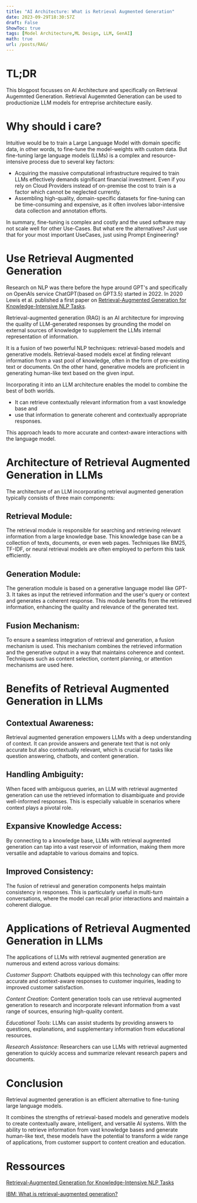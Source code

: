 ```yaml
---
title: "AI Architecture: What is Retrieval Augmented Generation"
date: 2023-09-29T18:30:57Z
draft: False
ShowToc: true
tags: [Model Architecture,ML Design, LLM, GenAI]
math: true
url: /posts/RAG/
---
```


# TL;DR

This blogpost focusses on AI Architecture and specifically on Retrieval Augemnted Generation. Retrieval Augemnted Generation can be used to productionize LLM models for entreprise architecture easily.

# Why should i care?

Intuitive would be to train a Large Language Model with domain specific data, in other words, to fine-tune the model-weights with custom data. But fine-tuning large language models (LLMs) is a complex and resource-intensive process due to several key factors:
- Acquiring the massive computational infrastructure required to train LLMs effectively demands significant financial investment. Even if you rely on Cloud Providers instead of on-premise the cost to train is a factor which cannot be neglected currently.
- Assembling high-quality, domain-specific datasets for fine-tuning can be time-consuming and expensive, as it often involves labor-intensive data collection and annotation efforts. 

In summary, fine-tuning is complex and costly and the used software may not scale well for other Use-Cases.
But what ere the alternatives? Just use that for your most important UseCases, just using Prompt Engineering?

# Use Retrieval Augmented Generation

Research on NLP was there before the hype around GPT's and specifically on OpenAIs service ChatGPT(based on GPT3.5) started in 2022.
In 2020 Lewis et al. published a first paper on [Retrieval-Augmented Generation for Knowledge-Intensive NLP Tasks](https://arxiv.org/abs/2005.11401).

Retrieval-augmented generation (RAG) is an AI architecture for improving the quality of LLM-generated responses by grounding the model on external sources of knowledge to supplement the LLMs internal representation of information.

It is a fusion of two powerful NLP techniques: retrieval-based models and generative models. Retrieval-based models excel at finding relevant information from a vast pool of knowledge, often in the form of pre-existing text or documents. On the other hand, generative models are proficient in generating human-like text based on the given input.

Incorporating it into an LLM architecture enables the model to combine the best of both worlds. 
- It can retrieve contextually relevant information from a vast knowledge base and 
- use that information to generate coherent and contextually appropriate responses. 

This approach leads to more accurate and context-aware interactions with the language model.

# Architecture of Retrieval Augmented Generation in LLMs

The architecture of an LLM incorporating retrieval augmented generation typically consists of three main components:

## Retrieval Module: 
The retrieval module is responsible for searching and retrieving relevant information from a large knowledge base. This knowledge base can be a collection of texts, documents, or even web pages. Techniques like BM25, TF-IDF, or neural retrieval models are often employed to perform this task efficiently.

## Generation Module:
The generation module is based on a generative language model like GPT-3. It takes as input the retrieved information and the user's query or context and generates a coherent response. This module benefits from the retrieved information, enhancing the quality and relevance of the generated text.

## Fusion Mechanism: 
To ensure a seamless integration of retrieval and generation, a fusion mechanism is used. This mechanism combines the retrieved information and the generative output in a way that maintains coherence and context. Techniques such as content selection, content planning, or attention mechanisms are used here.

# Benefits of Retrieval Augmented Generation in LLMs

## Contextual Awareness:
Retrieval augmented generation empowers LLMs with a deep understanding of context. It can provide answers and generate text that is not only accurate but also contextually relevant, which is crucial for tasks like question answering, chatbots, and content generation.

## Handling Ambiguity: 
When faced with ambiguous queries, an LLM with retrieval augmented generation can use the retrieved information to disambiguate and provide well-informed responses. This is especially valuable in scenarios where context plays a pivotal role.

## Expansive Knowledge Access: 
By connecting to a knowledge base, LLMs with retrieval augmented generation can tap into a vast reservoir of information, making them more versatile and adaptable to various domains and topics.

## Improved Consistency:
The fusion of retrieval and generation components helps maintain consistency in responses. This is particularly useful in multi-turn conversations, where the model can recall prior interactions and maintain a coherent dialogue.

# Applications of Retrieval Augmented Generation in LLMs

The applications of LLMs with retrieval augmented generation are numerous and extend across various domains:

*Customer Support*: Chatbots equipped with this technology can offer more accurate and context-aware responses to customer inquiries, leading to improved customer satisfaction.

*Content Creation*: Content generation tools can use retrieval augmented generation to research and incorporate relevant information from a vast range of sources, ensuring high-quality content.

*Educational Tools*: LLMs can assist students by providing answers to questions, explanations, and supplementary information from educational resources.

*Research Assistance*: Researchers can use LLMs with retrieval augmented generation to quickly access and summarize relevant research papers and documents.

# Conclusion

Retrieval augmented generation is an efficient alternative to fine-tuning large language models. 

It combines the strengths of retrieval-based models and generative models to create contextually aware, intelligent, and versatile AI systems. With the ability to retrieve information from vast knowledge bases and generate human-like text, these models have the potential to transform a wide range of applications, from customer support to content creation and education.


# Ressources

[Retrieval-Augmented Generation for Knowledge-Intensive NLP Tasks](https://arxiv.org/abs/2005.11401)

[IBM: What is retrieval-augmented generation?](https://research.ibm.com/blog/retrieval-augmented-generation-RAG)